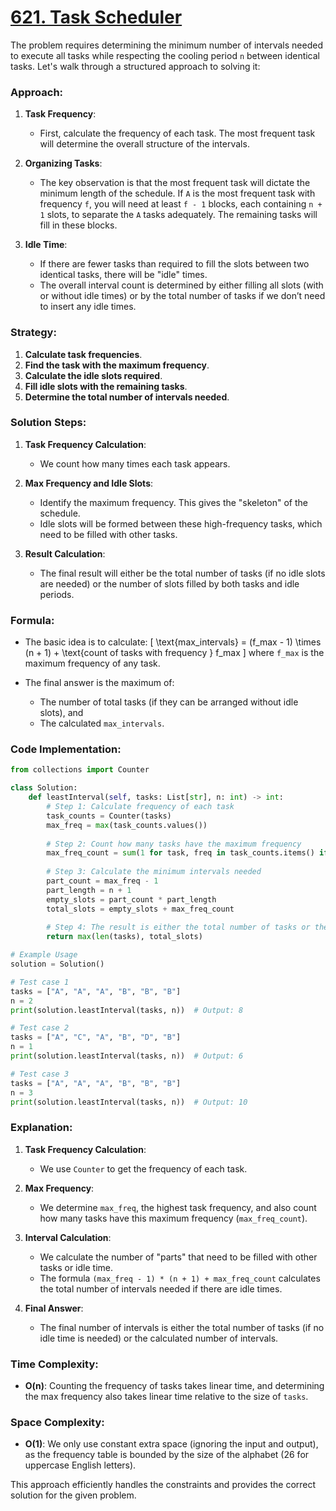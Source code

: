 # [621. Task Scheduler](https://leetcode.com/problems/task-scheduler/description/)

The problem requires determining the minimum number of intervals needed to execute all tasks while respecting the cooling period `n` between identical tasks. Let's walk through a structured approach to solving it:

### Approach:

1. **Task Frequency**:
   - First, calculate the frequency of each task. The most frequent task will determine the overall structure of the intervals.

2. **Organizing Tasks**:
   - The key observation is that the most frequent task will dictate the minimum length of the schedule. If `A` is the most frequent task with frequency `f`, you will need at least `f - 1` blocks, each containing `n + 1` slots, to separate the `A` tasks adequately. The remaining tasks will fill in these blocks.

3. **Idle Time**:
   - If there are fewer tasks than required to fill the slots between two identical tasks, there will be "idle" times.
   - The overall interval count is determined by either filling all slots (with or without idle times) or by the total number of tasks if we don’t need to insert any idle times.

### Strategy:
1. **Calculate task frequencies**.
2. **Find the task with the maximum frequency**.
3. **Calculate the idle slots required**.
4. **Fill idle slots with the remaining tasks**.
5. **Determine the total number of intervals needed**.

### Solution Steps:

1. **Task Frequency Calculation**:
   - We count how many times each task appears.

2. **Max Frequency and Idle Slots**:
   - Identify the maximum frequency. This gives the "skeleton" of the schedule.
   - Idle slots will be formed between these high-frequency tasks, which need to be filled with other tasks.

3. **Result Calculation**:
   - The final result will either be the total number of tasks (if no idle slots are needed) or the number of slots filled by both tasks and idle periods.

### Formula:
- The basic idea is to calculate:
  \[
  \text{max\_intervals} = (f\_max - 1) \times (n + 1) + \text{count of tasks with frequency } f\_max
  \]
  where `f_max` is the maximum frequency of any task.

- The final answer is the maximum of:
  - The number of total tasks (if they can be arranged without idle slots), and
  - The calculated `max_intervals`.

### Code Implementation:

```python
from collections import Counter

class Solution:
    def leastInterval(self, tasks: List[str], n: int) -> int:
        # Step 1: Calculate frequency of each task
        task_counts = Counter(tasks)
        max_freq = max(task_counts.values())
        
        # Step 2: Count how many tasks have the maximum frequency
        max_freq_count = sum(1 for task, freq in task_counts.items() if freq == max_freq)
        
        # Step 3: Calculate the minimum intervals needed
        part_count = max_freq - 1
        part_length = n + 1
        empty_slots = part_count * part_length
        total_slots = empty_slots + max_freq_count
        
        # Step 4: The result is either the total number of tasks or the calculated total_slots
        return max(len(tasks), total_slots)

# Example Usage
solution = Solution()

# Test case 1
tasks = ["A", "A", "A", "B", "B", "B"]
n = 2
print(solution.leastInterval(tasks, n))  # Output: 8

# Test case 2
tasks = ["A", "C", "A", "B", "D", "B"]
n = 1
print(solution.leastInterval(tasks, n))  # Output: 6

# Test case 3
tasks = ["A", "A", "A", "B", "B", "B"]
n = 3
print(solution.leastInterval(tasks, n))  # Output: 10
```

### Explanation:

1. **Task Frequency Calculation**:
   - We use `Counter` to get the frequency of each task.

2. **Max Frequency**:
   - We determine `max_freq`, the highest task frequency, and also count how many tasks have this maximum frequency (`max_freq_count`).

3. **Interval Calculation**:
   - We calculate the number of "parts" that need to be filled with other tasks or idle time.
   - The formula `(max_freq - 1) * (n + 1) + max_freq_count` calculates the total number of intervals needed if there are idle times.

4. **Final Answer**:
   - The final number of intervals is either the total number of tasks (if no idle time is needed) or the calculated number of intervals.

### Time Complexity:
- **O(n)**: Counting the frequency of tasks takes linear time, and determining the max frequency also takes linear time relative to the size of `tasks`.

### Space Complexity:
- **O(1)**: We only use constant extra space (ignoring the input and output), as the frequency table is bounded by the size of the alphabet (26 for uppercase English letters).

This approach efficiently handles the constraints and provides the correct solution for the given problem.
